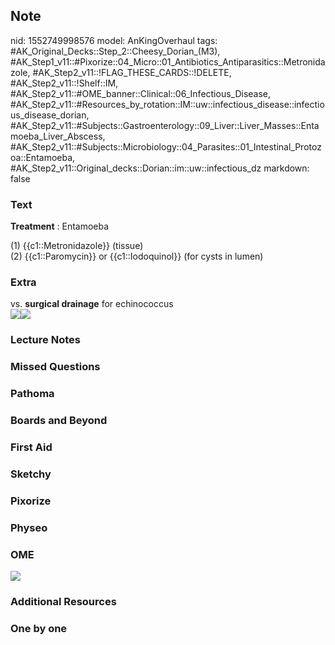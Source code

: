 ## Note
nid: 1552749998576
model: AnKingOverhaul
tags: #AK_Original_Decks::Step_2::Cheesy_Dorian_(M3), #AK_Step1_v11::#Pixorize::04_Micro::01_Antibiotics_Antiparasitics::Metronidazole, #AK_Step2_v11::!FLAG_THESE_CARDS::!DELETE, #AK_Step2_v11::!Shelf::IM, #AK_Step2_v11::#OME_banner::Clinical::06_Infectious_Disease, #AK_Step2_v11::#Resources_by_rotation::IM::uw::infectious_disease::infectious_disease_dorian, #AK_Step2_v11::#Subjects::Gastroenterology::09_Liver::Liver_Masses::Entamoeba_Liver_Abscess, #AK_Step2_v11::#Subjects::Microbiology::04_Parasites::01_Intestinal_Protozoa::Entamoeba, #AK_Step2_v11::Original_decks::Dorian::im::uw::infectious_dz
markdown: false

### Text
<b>Treatment</b> : Entamoeba
<div>
  (1) {{c1::Metronidazole}} (tissue)
  <div>
    (2) {{c1::Paromycin}} or {{c1::Iodoquinol}} (for cysts in
    lumen)
  </div>
</div>

### Extra
<div>
  vs. <b>surgical drainage</b> for echinococcus
</div>
<div>
  <b><img src="paste-31129922961810.jpg"><img src=
  "paste-81978040778755.jpg"></b>
</div>

### Lecture Notes


### Missed Questions


### Pathoma


### Boards and Beyond


### First Aid


### Sketchy


### Pixorize


### Physeo


### OME
<div class="ome-widget">
  <a href=
  "https://onlinemeded.org/spa/infectious-disease?ref=anki"><img src="_OME_AnkiFlashcards_Topic_6.png"></a>
</div>

### Additional Resources


### One by one

